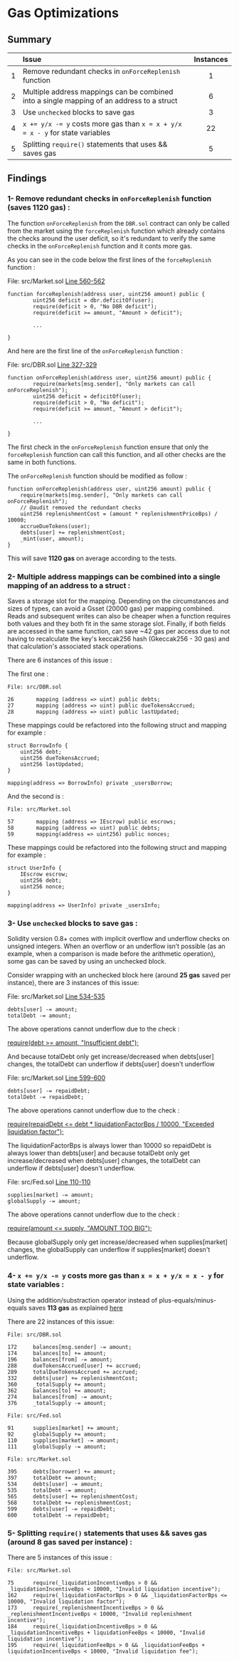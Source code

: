 # Gas Optimizations

## Summary

|               | Issue         | Instances     |
| :-------------: |:-------------|:-------------:|
| 1      | Remove redundant checks in `onForceReplenish` function | 1 |
| 2      | Multiple address mappings can be combined into a single mapping of an address to a struct | 6 |
| 3      | Use `unchecked` blocks to save gas  |  3 |
| 4      | `x += y/x -= y` costs more gas than `x = x + y/x = x - y` for state variables  |  22 |
| 5      | Splitting `require()` statements that uses && saves gas  |  5 |

## Findings

### 1- Remove redundant checks in `onForceReplenish` function (saves 1120 gas) :

The function `onForceReplenish` from the `DBR.sol` contract can only be called from the market using the `forceReplenish` function which already contains the checks around the user deficit, so it's redundant to verify the same checks in the `onForceReplenish` function and it conts more gas.

As you can see in the code below the first lines of the `forceReplenish` function :

File: src/Market.sol [Line 560-562](https://github.com/code-423n4/2022-10-inverse/blob/main/src/Market.sol#L560-L562)

```
function forceReplenish(address user, uint256 amount) public {
        uint256 deficit = dbr.deficitOf(user);
        require(deficit > 0, "No DBR deficit");
        require(deficit >= amount, "Amount > deficit");

        ...

}
```

And here are the first line of the `onForceReplenish` function :

File: src/DBR.sol [Line 327-329](https://github.com/code-423n4/2022-10-inverse/blob/main/src/DBR.sol#L327-L329)

```
function onForceReplenish(address user, uint256 amount) public {
        require(markets[msg.sender], "Only markets can call onForceReplenish");
        uint256 deficit = deficitOf(user);
        require(deficit > 0, "No deficit");
        require(deficit >= amount, "Amount > deficit");

        ...

}
```

The first check in the `onForceReplenish` function ensure that only the `forceReplenish` function can call this function, and all other checks are the same in both functions.

The `onForceReplenish` function should be modified as follow :
```
function onForceReplenish(address user, uint256 amount) public {
    require(markets[msg.sender], "Only markets can call onForceReplenish");
    // @audit removed the redundant checks
    uint256 replenishmentCost = (amount * replenishmentPriceBps) / 10000;
    accrueDueTokens(user);
    debts[user] += replenishmentCost;
    _mint(user, amount);
}
```

This will save **1120 gas** on average according to the tests.

### 2- Multiple address mappings can be combined into a single mapping of an address to a struct :

Saves a storage slot for the mapping. Depending on the circumstances and sizes of types, can avoid a Gsset (20000 gas) per mapping combined. Reads and subsequent writes can also be cheaper when a function requires both values and they both fit in the same storage slot. Finally, if both fields are accessed in the same function, can save ~42 gas per access due to not having to recalculate the key's keccak256 hash (Gkeccak256 - 30 gas) and that calculation's associated stack operations.

There are 6 instances of this issue :

The first one :

```
File: src/DBR.sol

26       mapping (address => uint) public debts;
27       mapping (address => uint) public dueTokensAccrued;
28       mapping (address => uint) public lastUpdated; 
```

These mappings could be refactored into the following struct and mapping for example :

```
struct BorrowInfo {
    uint256 debt;
    uint256 dueTokensAccrued;
    uint256 lastUpdated;
}
    
mapping(address => BorrowInfo) private _usersBorrow;
```

And the second is :

```
File: src/Market.sol

57       mapping (address => IEscrow) public escrows; 
58       mapping (address => uint) public debts; 
59       mapping(address => uint256) public nonces; 
```

These mappings could be refactored into the following struct and mapping for example :

```
struct UserInfo {
    IEscrow escrow;
    uint256 debt;
    uint256 nonce;
}
    
mapping(address => UserInfo) private _usersInfo;
```

### 3- Use `unchecked` blocks to save gas :

Solidity version 0.8+ comes with implicit overflow and underflow checks on unsigned integers. When an overflow or an underflow isn’t possible (as an example, when a comparison is made before the arithmetic operation), some gas can be saved by using an unchecked block.

Consider wrapping with an unchecked block here (around **25 gas** saved per instance), there are 3 instances of this issue:

File: src/Market.sol [Line 534-535](https://github.com/code-423n4/2022-10-inverse/blob/main/src/Market.sol#L534-L535)

```
debts[user] -= amount;
totalDebt -= amount;
```

The above operations cannot underflow due to the check :

[require(debt >= amount, "Insufficient debt");](https://github.com/code-423n4/2022-10-inverse/blob/main/src/Market.sol#L533) 

And because totalDebt only get increase/decreased when debts[user] changes, the totalDebt can underflow if debts[user] doesn't underflow

File: src/Market.sol [Line 599-600](https://github.com/code-423n4/2022-10-inverse/blob/main/src/Market.sol#L599-L600)

```
debts[user] -= repaidDebt;
totalDebt -= repaidDebt;
```

The above operations cannot underflow due to the check :

[require(repaidDebt <= debt * liquidationFactorBps / 10000, "Exceeded liquidation factor");](https://github.com/code-423n4/2022-10-inverse/blob/main/src/Market.sol#L595) 
 
The liquidationFactorBps is always lower than 10000 so repaidDebt is always lower than debts[user] and because totalDebt only get increase/decreased when debts[user] changes, the totalDebt can underflow if debts[user] doesn't underflow.

File: src/Fed.sol [Line 110-110](https://github.com/code-423n4/2022-10-inverse/blob/main/src/Fed.sol#L110-L111)

```
supplies[market] -= amount;
globalSupply -= amount;
```

The above operations cannot underflow due to the check :

[require(amount <= supply, "AMOUNT TOO BIG");](https://github.com/code-423n4/2022-10-inverse/blob/main/src/Fed.sol#L107) 
 
Because globalSupply only get increase/decreased when supplies[market] changes, the globalSupply can underflow if supplies[market] doesn't underflow.

### 4- `x += y/x -= y` costs more gas than `x = x + y/x = x - y` for state variables :

Using the addition/substraction operator instead of plus-equals/minus-equals saves **113 gas** as explained [here](https://gist.github.com/IllIllI000/cbbfb267425b898e5be734d4008d4fe8)

There are 22 instances of this issue:

```
File: src/DBR.sol

172     balances[msg.sender] -= amount;
174     balances[to] += amount;
196     balances[from] -= amount;
288     dueTokensAccrued[user] += accrued;
289     totalDueTokensAccrued += accrued;
332     debts[user] += replenishmentCost;
360     _totalSupply += amount;
362     balances[to] += amount;
274     balances[from] -= amount;
376     _totalSupply -= amount;

File: src/Fed.sol 

91      supplies[market] += amount;
92      globalSupply += amount;
110     supplies[market] -= amount;
111     globalSupply -= amount;

File: src/Market.sol

395     debts[borrower] += amount;
397     totalDebt += amount;
534     debts[user] -= amount;
535     totalDebt -= amount;
565     debts[user] += replenishmentCost;
568     totalDebt += replenishmentCost;
599     debts[user] -= repaidDebt;
600     totalDebt -= repaidDebt;
```

### 5- Splitting `require()` statements that uses && saves gas (around 8 gas saved per instance) :

There are 5 instances of this issue :

```
File: src/Market.sol

75      require(_liquidationIncentiveBps > 0 && _liquidationIncentiveBps < 10000, "Invalid liquidation incentive");
162     require(_liquidationFactorBps > 0 && _liquidationFactorBps <= 10000, "Invalid liquidation factor");
173     require(_replenishmentIncentiveBps > 0 && _replenishmentIncentiveBps < 10000, "Invalid replenishment incentive");
184     require(_liquidationIncentiveBps > 0 && _liquidationIncentiveBps + liquidationFeeBps < 10000, "Invalid liquidation incentive");
195     require(_liquidationFeeBps > 0 && _liquidationFeeBps + liquidationIncentiveBps < 10000, "Invalid liquidation fee");
```
